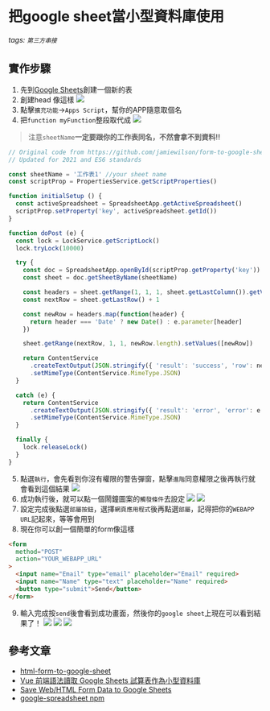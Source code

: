 # 把google sheet當小型資料庫使用
###### tags: `第三方串接`

## 實作步驟
1. 先到[Google Sheets](https://docs.google.com/spreadsheets/u/0/)創建一個新的表
2. 創建head 像這樣
![](https://i.imgur.com/d3L2KNz.png)
3. 點擊`擴充功能`→`Apps Script`，幫你的APP隨意取個名
4. 把`function myFunction`整段取代成
![](https://i.imgur.com/OsHE9Kp.png)
> 注意`sheetName`**一定要跟你的工作表同名，不然會拿不到資料!!**
```javascript
// Original code from https://github.com/jamiewilson/form-to-google-sheets
// Updated for 2021 and ES6 standards

const sheetName = '工作表1' //your sheet name
const scriptProp = PropertiesService.getScriptProperties()

function initialSetup () {
  const activeSpreadsheet = SpreadsheetApp.getActiveSpreadsheet()
  scriptProp.setProperty('key', activeSpreadsheet.getId())
}

function doPost (e) {
  const lock = LockService.getScriptLock()
  lock.tryLock(10000)

  try {
    const doc = SpreadsheetApp.openById(scriptProp.getProperty('key'))
    const sheet = doc.getSheetByName(sheetName)

    const headers = sheet.getRange(1, 1, 1, sheet.getLastColumn()).getValues()[0]
    const nextRow = sheet.getLastRow() + 1

    const newRow = headers.map(function(header) {
      return header === 'Date' ? new Date() : e.parameter[header]
    })

    sheet.getRange(nextRow, 1, 1, newRow.length).setValues([newRow])

    return ContentService
      .createTextOutput(JSON.stringify({ 'result': 'success', 'row': nextRow }))
      .setMimeType(ContentService.MimeType.JSON)
  }

  catch (e) {
    return ContentService
      .createTextOutput(JSON.stringify({ 'result': 'error', 'error': e }))
      .setMimeType(ContentService.MimeType.JSON)
  }

  finally {
    lock.releaseLock()
  }
}
```
5. 點選`執行`，會先看到你沒有權限的警告彈窗，點擊`進階`同意權限之後再執行就會看到這個結果
![](https://i.imgur.com/Oi2Mtl3.png)
6. 成功執行後，就可以點一個鬧鐘圖案的`觸發條件`去設定
![](https://i.imgur.com/2yMF0AD.png)
![](https://i.imgur.com/kbKK1hx.png)
7. 設定完成後點選`部屬按鈕`，選擇`網頁應用程式`後再點選`部屬`，記得把你的`WEBAPP URL`記起來，等等會用到
8. 現在你可以創一個簡單的form像這樣
```html
<form
  method="POST"
  action="YOUR_WEBAPP_URL"
>
  <input name="Email" type="email" placeholder="Email" required>
  <input name="Name" type="text" placeholder="Name" required>
  <button type="submit">Send</button>
</form>
```
9. 輸入完成按`send`後會看到成功畫面，然後你的`google sheet`上現在可以看到結果了！
![](https://i.imgur.com/Nfdzn7j.png)
![](https://i.imgur.com/lr85tG4.png)
![](https://i.imgur.com/tcv5PVP.png)


## 參考文章
- [html-form-to-google-sheet](https://github.com/levinunnink/html-form-to-google-sheet)
- [Vue 前端語法讀取 Google Sheets 試算表作為小型資料庫](https://weijutu.github.io/2019/03/06/vuejs/vuejs-googlesheets-api/)
- [Save Web/HTML Form Data to Google Sheets](https://lovespreadsheets.medium.com/save-web-html-form-data-to-google-sheets-47e48f7517e6)
- [google-spreadsheet npm](https://www.npmjs.com/package/google-spreadsheet)
